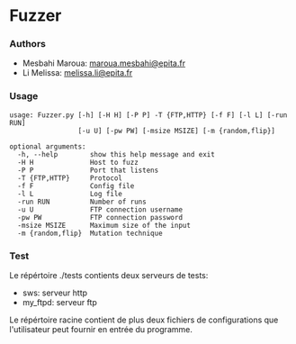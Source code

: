 # Fuzzer

### Authors
* Mesbahi Maroua: maroua.mesbahi@epita.fr   
* Li Melissa: melissa.li@epita.fr


### Usage
```
usage: Fuzzer.py [-h] [-H H] [-P P] -T {FTP,HTTP} [-f F] [-l L] [-run RUN]
                 [-u U] [-pw PW] [-msize MSIZE] [-m {random,flip}]

optional arguments:
  -h, --help        show this help message and exit
  -H H              Host to fuzz
  -P P              Port that listens
  -T {FTP,HTTP}     Protocol
  -f F              Config file
  -l L              Log file
  -run RUN          Number of runs
  -u U              FTP connection username
  -pw PW            FTP connection password
  -msize MSIZE      Maximum size of the input
  -m {random,flip}  Mutation technique
  ```

  ### Test
  Le répértoire ./tests contients deux serveurs de tests:
  * sws: serveur http
  * my_ftpd: serveur ftp

  Le répértoire racine contient de plus deux fichiers de configurations que l'utilisateur peut fournir en entrée du programme.
